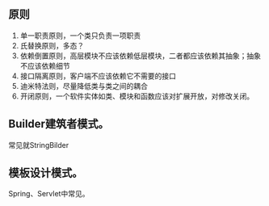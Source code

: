 ## 原则
1. 单一职责原则，一个类只负责一项职责
2. 氏替换原则，多态？
3. 依赖倒置原则，高层模块不应该依赖低层模块，二者都应该依赖其抽象；抽象不应该依赖细节
4. 接口隔离原则，客户端不应该依赖它不需要的接口
5. 迪米特法则，尽量降低类与类之间的耦合
6. 开闭原则，一个软件实体如类、模块和函数应该对扩展开放，对修改关闭。

## Builder建筑者模式。
常见就StringBilder


## 模板设计模式。
Spring、Servlet中常见。
